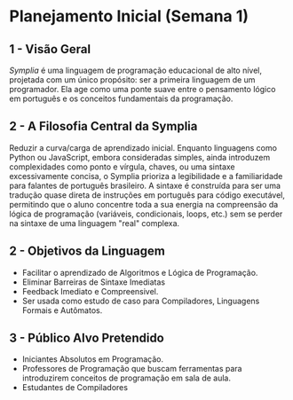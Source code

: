 # Planejamento Inicial (Semana 1)

## 1 - Visão Geral

*Symplia* é uma linguagem de programação educacional de alto nível, projetada com um único propósito: ser a primeira linguagem de um programador. Ela age como uma ponte suave entre o pensamento lógico em português e os conceitos fundamentais da programação.

## 2 - A Filosofia Central da Symplia

Reduzir a curva/carga de aprendizado inicial. Enquanto linguagens como Python ou JavaScript, embora consideradas simples, ainda introduzem complexidades como ponto e vírgula, chaves, ou uma sintaxe excessivamente concisa, o Symplia prioriza a legibilidade e a familiaridade para falantes de português brasileiro. A sintaxe é construída para ser uma tradução quase direta de instruções em português para código executável, permitindo que o aluno concentre toda a sua energia na compreensão da lógica de programação (variáveis, condicionais, loops, etc.) sem se perder na sintaxe de uma linguagem "real" complexa.

## 2 - Objetivos da Linguagem

- Facilitar o aprendizado de Algoritmos e Lógica de Programação.
- Eliminar Barreiras de Sintaxe Imediatas
- Feedback Imediato e Compreensivel.
- Ser usada como estudo de caso para Compiladores, Linguagens Formais e Autômatos.

## 3 - Público Alvo Pretendido

- Iniciantes Absolutos em Programação.
- Professores de Programação que buscam ferramentas para introduzirem conceitos de programação em sala de aula.
- Estudantes de Compiladores